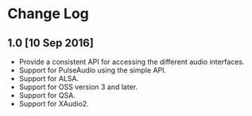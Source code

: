 # Change Log

## 1.0 \[10 Sep 2016\]

*  Provide a consistent API for accessing the different audio interfaces.
*  Support for PulseAudio using the simple API.
*  Support for ALSA.
*  Support for OSS version 3 and later.
*  Support for QSA.
*  Support for XAudio2.
